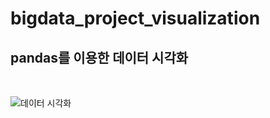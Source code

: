 # bigdata_project_visualization
<h2>pandas를 이용한 데이터 시각화</h2>
<br>

![데이터 시각화](https://github.com/HANYONUJUN/bigdata_project_visualization/assets/104452243/0655eac6-5726-4222-80c8-625a63395931)
